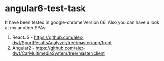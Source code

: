 # angular6-test-task


It have been tested in google-chrome Version 66.
Also you can have a look at my another SPAs:
1) ReactJS - https://github.com/alex-dwt/SportResultsAnalyzer/tree/master/app/front
2) Angular2 - https://github.com/alex-dwt/CarMultimediaSystem/tree/master/client